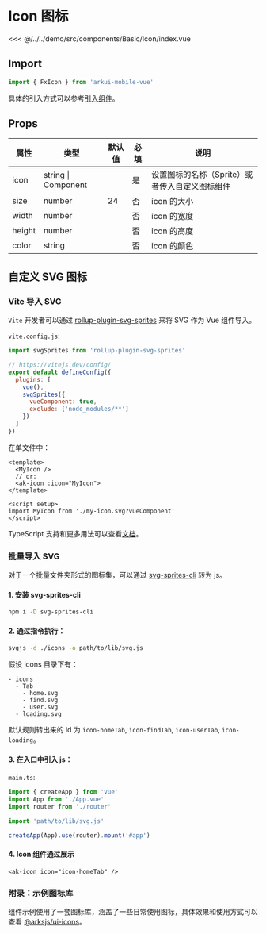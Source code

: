 # Icon 图标

<CodeDemo name="Icon">

<<< @/../../demo/src/components/Basic/Icon/index.vue

</CodeDemo>

## Import

```js
import { FxIcon } from 'arkui-mobile-vue'
```

具体的引入方式可以参考[引入组件](../guide/import.md)。

## Props

| 属性   | 类型                | 默认值 | 必填 | 说明                                           |
| ------ | ------------------- | ------ | ---- | ---------------------------------------------- |
| icon   | string \| Component |        | 是   | 设置图标的名称（Sprite）或者传入自定义图标组件 |
| size   | number              | 24     | 否   | icon 的大小                                    |
| width  | number              |        | 否   | icon 的宽度                                    |
| height | number              |        | 否   | icon 的高度                                    |
| color  | string              |        | 否   | icon 的颜色                                    |

## 自定义 SVG 图标

### Vite 导入 SVG

`Vite` 开发者可以通过 [rollup-plugin-svg-sprites](https://github.com/godxiaoji/rollup-plugin-svg-sprites) 来将 SVG 作为 Vue 组件导入。

`vite.config.js`:

```js
import svgSprites from 'rollup-plugin-svg-sprites'

// https://vitejs.dev/config/
export default defineConfig({
  plugins: [
    vue(),
    svgSprites({
      vueComponent: true,
      exclude: ['node_modules/**']
    })
  ]
})
```

在单文件中：

```vue
<template>
  <MyIcon />
  // or:
  <ak-icon :icon="MyIcon">
</template>

<script setup>
import MyIcon from './my-icon.svg?vueComponent'
</script>
```

TypeScript 支持和更多用法可以查看[文档](https://github.com/godxiaoji/rollup-plugin-svg-sprites)。

### 批量导入 SVG

对于一个批量文件夹形式的图标集，可以通过 [svg-sprites-cli](https://github.com/godxiaoji/svg-sprites-cli) 转为 js。

#### 1. 安装 svg-sprites-cli

```sh
npm i -D svg-sprites-cli
```

#### 2. 通过指令执行：

```sh
svgjs -d ./icons -o path/to/lib/svg.js
```

假设 icons 目录下有：

```
- icons
  - Tab
    - home.svg
    - find.svg
    - user.svg
  - loading.svg
```

默认规则转出来的 id 为 `icon-homeTab`, `icon-findTab`, `icon-userTab`, `icon-loading`。

#### 3. 在入口中引入 js：

`main.ts`:

```js
import { createApp } from 'vue'
import App from './App.vue'
import router from './router'

import 'path/to/lib/svg.js'

createApp(App).use(router).mount('#app')
```

#### 4. Icon 组件通过展示

```vue
<ak-icon icon="icon-homeTab" />
```

### 附录：示例图标库

组件示例使用了一套图标库，涵盖了一些日常使用图标，具体效果和使用方式可以查看 [@arksjs/ui-icons](https://github.com/arksjs/arkui-mobile-vue/tree/main/packages/icons)。
